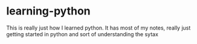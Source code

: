 # learning-python
This is really just how I learned python. 
It has most of my notes, really just getting started in python and sort of understanding the sytax

